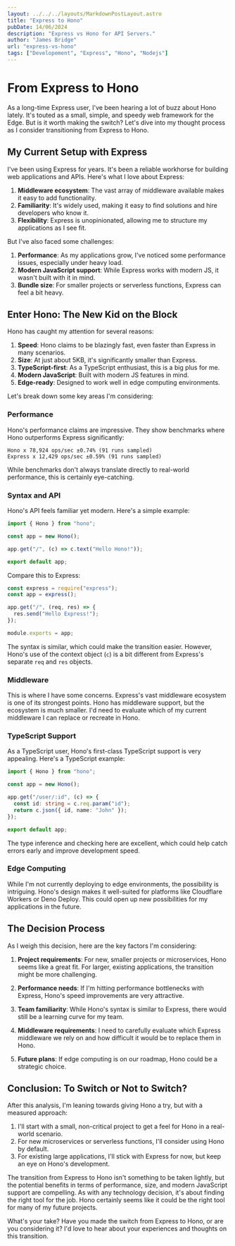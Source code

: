 ```yaml
---
layout: ../../../layouts/MarkdownPostLayout.astro
title: "Express to Hono"
pubDate: 14/06/2024
description: "Express vs Hono for API Servers."
author: "James Bridge"
url: "express-vs-hono"
tags: ["Developement", "Express", "Hono", "Nodejs"]
---
```


# From Express to Hono

As a long-time Express user, I've been hearing a lot of buzz about Hono lately. It's touted as a small, simple, and speedy web framework for the Edge. But is it worth making the switch? Let's dive into my thought process as I consider transitioning from Express to Hono.

## My Current Setup with Express

I've been using Express for years. It's been a reliable workhorse for building web applications and APIs. Here's what I love about Express:

1. **Middleware ecosystem**: The vast array of middleware available makes it easy to add functionality.
2. **Familiarity**: It's widely used, making it easy to find solutions and hire developers who know it.
3. **Flexibility**: Express is unopinionated, allowing me to structure my applications as I see fit.

But I've also faced some challenges:

1. **Performance**: As my applications grow, I've noticed some performance issues, especially under heavy load.
2. **Modern JavaScript support**: While Express works with modern JS, it wasn't built with it in mind.
3. **Bundle size**: For smaller projects or serverless functions, Express can feel a bit heavy.

## Enter Hono: The New Kid on the Block

Hono has caught my attention for several reasons:

1. **Speed**: Hono claims to be blazingly fast, even faster than Express in many scenarios.
2. **Size**: At just about 5KB, it's significantly smaller than Express.
3. **TypeScript-first**: As a TypeScript enthusiast, this is a big plus for me.
4. **Modern JavaScript**: Built with modern JS features in mind.
5. **Edge-ready**: Designed to work well in edge computing environments.

Let's break down some key areas I'm considering:

### Performance

Hono's performance claims are impressive. They show benchmarks where Hono outperforms Express significantly:

```
Hono x 78,924 ops/sec ±0.74% (91 runs sampled)
Express x 12,429 ops/sec ±0.59% (91 runs sampled)
```

While benchmarks don't always translate directly to real-world performance, this is certainly eye-catching.

### Syntax and API

Hono's API feels familiar yet modern. Here's a simple example:

```javascript
import { Hono } from "hono";

const app = new Hono();

app.get("/", (c) => c.text("Hello Hono!"));

export default app;
```

Compare this to Express:

```javascript
const express = require("express");
const app = express();

app.get("/", (req, res) => {
  res.send("Hello Express!");
});

module.exports = app;
```

The syntax is similar, which could make the transition easier. However, Hono's use of the context object (`c`) is a bit different from Express's separate `req` and `res` objects.

### Middleware

This is where I have some concerns. Express's vast middleware ecosystem is one of its strongest points. Hono has middleware support, but the ecosystem is much smaller. I'd need to evaluate which of my current middleware I can replace or recreate in Hono.

### TypeScript Support

As a TypeScript user, Hono's first-class TypeScript support is very appealing. Here's a TypeScript example:

```typescript
import { Hono } from "hono";

const app = new Hono();

app.get("/user/:id", (c) => {
  const id: string = c.req.param("id");
  return c.json({ id, name: "John" });
});

export default app;
```

The type inference and checking here are excellent, which could help catch errors early and improve development speed.

### Edge Computing

While I'm not currently deploying to edge environments, the possibility is intriguing. Hono's design makes it well-suited for platforms like Cloudflare Workers or Deno Deploy. This could open up new possibilities for my applications in the future.

## The Decision Process

As I weigh this decision, here are the key factors I'm considering:

1. **Project requirements**: For new, smaller projects or microservices, Hono seems like a great fit. For larger, existing applications, the transition might be more challenging.

2. **Performance needs**: If I'm hitting performance bottlenecks with Express, Hono's speed improvements are very attractive.

3. **Team familiarity**: While Hono's syntax is similar to Express, there would still be a learning curve for my team.

4. **Middleware requirements**: I need to carefully evaluate which Express middleware we rely on and how difficult it would be to replace them in Hono.

5. **Future plans**: If edge computing is on our roadmap, Hono could be a strategic choice.

## Conclusion: To Switch or Not to Switch?

After this analysis, I'm leaning towards giving Hono a try, but with a measured approach:

1. I'll start with a small, non-critical project to get a feel for Hono in a real-world scenario.
2. For new microservices or serverless functions, I'll consider using Hono by default.
3. For existing large applications, I'll stick with Express for now, but keep an eye on Hono's development.

The transition from Express to Hono isn't something to be taken lightly, but the potential benefits in terms of performance, size, and modern JavaScript support are compelling. As with any technology decision, it's about finding the right tool for the job. Hono certainly seems like it could be the right tool for many of my future projects.

What's your take? Have you made the switch from Express to Hono, or are you considering it? I'd love to hear about your experiences and thoughts on this transition.
